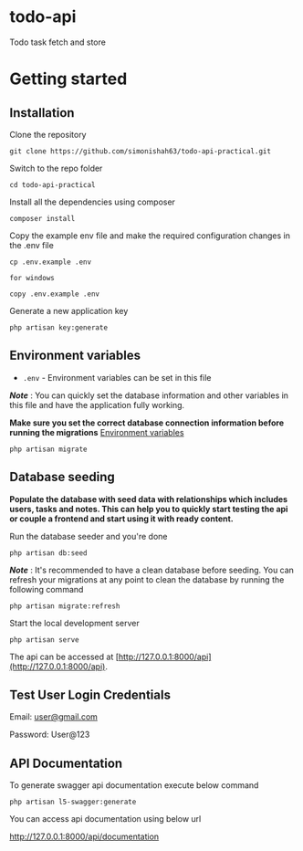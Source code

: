# todo-api
Todo task fetch and store

# Getting started

## Installation

Clone the repository

    git clone https://github.com/simonishah63/todo-api-practical.git

Switch to the repo folder

    cd todo-api-practical

Install all the dependencies using composer

    composer install

Copy the example env file and make the required configuration changes in the .env file

    cp .env.example .env  
    
    for windows 

    copy .env.example .env

Generate a new application key

    php artisan key:generate

## Environment variables

- `.env` - Environment variables can be set in this file

***Note*** : You can quickly set the database information and other variables in this file and have the application fully working.

**Make sure you set the correct database connection information before running the migrations** [Environment variables](#environment-variables)

    php artisan migrate

## Database seeding

**Populate the database with seed data with relationships which includes users, tasks and notes. This can help you to quickly start testing the api or couple a frontend and start using it with ready content.**

Run the database seeder and you're done

    php artisan db:seed

***Note*** : It's recommended to have a clean database before seeding. You can refresh your migrations at any point to clean the database by running the following command

    php artisan migrate:refresh

Start the local development server

    php artisan serve

The api can be accessed at [http://127.0.0.1:8000/api](http://127.0.0.1:8000/api).

## Test User Login Credentials

Email: user@gmail.com

Password: User@123

## API Documentation

 To generate swagger api documentation execute below command 

    php artisan l5-swagger:generate

You can access api documentation using below url 

 http://127.0.0.1:8000/api/documentation

